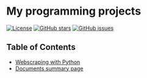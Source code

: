 # My programming projects

[![License](https://img.shields.io/badge/License-MIT-blue.svg)](https://opensource.org/licenses/MIT)
[![GitHub stars](https://img.shields.io/github/stars/yourusername/repository.svg)](https://github.com/samyborsos/repository/stargazers)
[![GitHub issues](https://img.shields.io/github/issues/yourusername/repository.svg)](https://github.com/samyborsos/repository/issues)



## Table of Contents

- [Webscraping with Python](#webscraping-with-python)
- [Documents summary page](#documents-summary-page)
